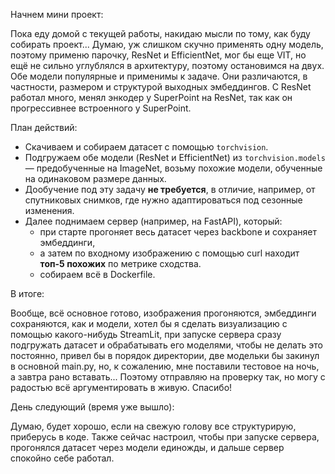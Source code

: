 Начнем мини проект:

Пока еду домой с текущей работы, накидаю мысли по тому, как буду собирать проект...
Думаю, уж слишком скучно применять одну модель, поэтому применю парочку, ResNet и EfficientNet, мог бы еще VIT, но ещё не сильно углублялся в архитектуру, 
поэтому остановимся на двух. 
Обе модели популярные и применимы к задаче. Они различаются, в частности, размером и структурой выходных эмбеддингов.
С ResNet работал много, менял энкодер у SuperPoint на ResNet, так как он прогрессивнее встроенного у SuperPoint.

План действий:

- Скачиваем и собираем датасет с помощью `torchvision`.
- Подгружаем обе модели (ResNet и EfficientNet) из `torchvision.models` — предобученные на ImageNet, возьму похожие модели, обученные на одинаковом размере данных.
- Дообучение под эту задачу **не требуется**, в отличие, например, от спутниковых снимков, где нужно адаптироваться под сезонные изменения.
- Далее поднимаем сервер (например, на FastAPI), который:
  - при старте прогоняет весь датасет через backbone и сохраняет эмбеддинги,
  - а затем по входному изображению c помощью curl находит **топ-5 похожих** по метрике сходства.
  - собираем всё в Dockerfile.

В итоге:

Вообще, всё основное готово, изображения прогоняются, эмбеддинги сохраняются, как и модели, хотел бы я сделать визуализацию с помощью какого-нибудь StreamLit,
при запуске сервера сразу подгружать датасет и обрабатывать его моделями, чтобы не делать это постоянно, привел бы в порядок директории, 
две модельки бы закинул в основной main.py, но, к сожалению, мне поставили тестовое на ночь, а завтра рано вставать...
Поэтому отправляю на проверку так, но могу с радостью всё аргументировать в живую. Спасибо!

День следующий (время уже вышло):

Думаю, будет хорошо, если на свежую голову все структурирую, приберусь в коде.
Также сейчас настроил, чтобы при запуске сервера, прогонялся датасет через модели единожды, и дальше сервер спокойно себе работал.